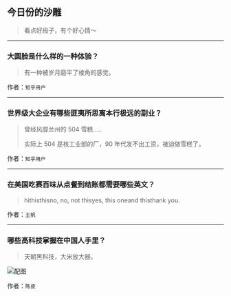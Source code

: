 ## 今日份的沙雕

> 看点好段子，有个好心情～


 
---

### 大圆脸是什么样的一种体验？

> 有一种被岁月磨平了棱角的感觉。


作者：`知乎用户`

---

### 世界级大企业有哪些匪夷所思离本行极远的副业？

> 曾经风靡兰州的 504 雪糕.....
> 
> 实际上 504 是核工业部的厂，90 年代发不出工资，被迫做雪糕了。


作者：`知乎用户`

---

### 在美国吃赛百味从点餐到结账都需要哪些英文？

> hithisthisno, no, not thisyes, this oneand thisthank you.


作者：`王帆`

---

### 哪些高科技掌握在中国人手里？

> 天朝黑科技，大米放大器。



![配图](http://pic2.zhimg.com/27f4f978606e20b80d280e69866985d5_b.jpg)


作者：`陈皮`